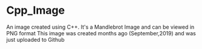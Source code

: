 # Cpp_Image
An image created using C++. It's a Mandlebrot Image and can be viewed in PNG format
This image was created months ago (September,2019) and was just uploaded to Github
